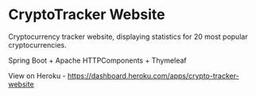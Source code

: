 # CryptoTracker Website
Cryptocurrency tracker website, displaying statistics for 20 most popular cryptocurrencies.

Spring Boot + Apache HTTPComponents + Thymeleaf

View on Heroku - https://dashboard.heroku.com/apps/crypto-tracker-website
